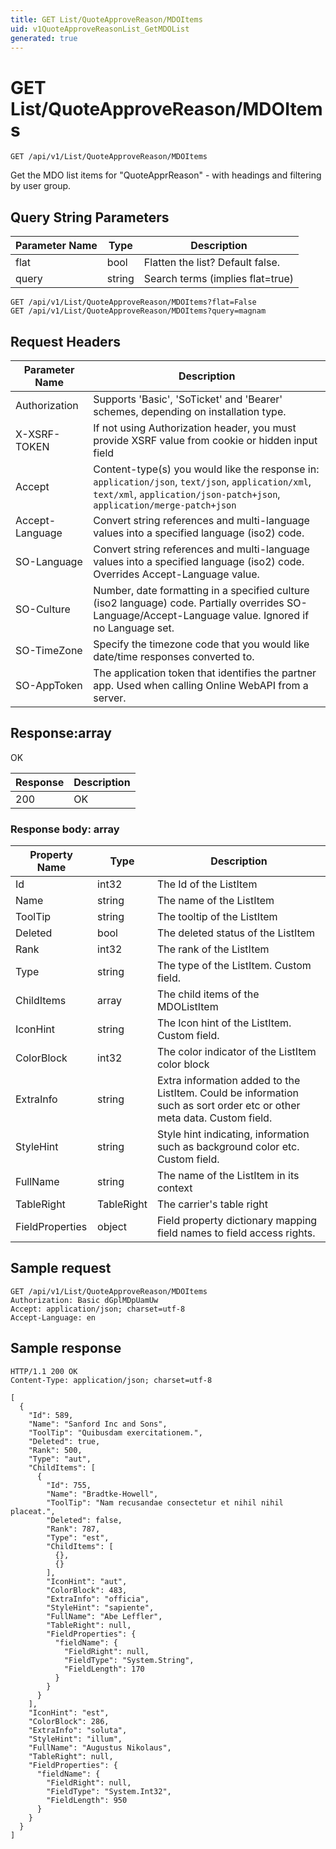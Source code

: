 ```yaml
---
title: GET List/QuoteApproveReason/MDOItems
uid: v1QuoteApproveReasonList_GetMDOList
generated: true
---
```


# GET List/QuoteApproveReason/MDOItems

```http
GET /api/v1/List/QuoteApproveReason/MDOItems
```

Get the MDO list items for "QuoteApprReason" - with headings and filtering by user group.







## Query String Parameters

| Parameter Name | Type |  Description |
|----------------|------|--------------|
| flat | bool |  Flatten the list? Default false. |
| query | string |  Search terms (implies flat=true) |

```http
GET /api/v1/List/QuoteApproveReason/MDOItems?flat=False
GET /api/v1/List/QuoteApproveReason/MDOItems?query=magnam
```


## Request Headers

| Parameter Name | Description |
|----------------|-------------|
| Authorization  | Supports 'Basic', 'SoTicket' and 'Bearer' schemes, depending on installation type. |
| X-XSRF-TOKEN   | If not using Authorization header, you must provide XSRF value from cookie or hidden input field |
| Accept         | Content-type(s) you would like the response in: `application/json`, `text/json`, `application/xml`, `text/xml`, `application/json-patch+json`, `application/merge-patch+json` |
| Accept-Language | Convert string references and multi-language values into a specified language (iso2) code. |
| SO-Language | Convert string references and multi-language values into a specified language (iso2) code. Overrides Accept-Language value. |
| SO-Culture | Number, date formatting in a specified culture (iso2 language) code. Partially overrides SO-Language/Accept-Language value. Ignored if no Language set. |
| SO-TimeZone | Specify the timezone code that you would like date/time responses converted to. |
| SO-AppToken | The application token that identifies the partner app. Used when calling Online WebAPI from a server. |


## Response:array

OK

| Response | Description |
|----------------|-------------|
| 200 | OK |

### Response body: array

| Property Name | Type |  Description |
|----------------|------|--------------|
| Id | int32 | The Id of the ListItem |
| Name | string | The name of the ListItem |
| ToolTip | string | The tooltip of the ListItem |
| Deleted | bool | The deleted status of the ListItem |
| Rank | int32 | The rank of the ListItem |
| Type | string | The type of the ListItem. Custom field. |
| ChildItems | array | The child items of the MDOListItem |
| IconHint | string | The Icon hint of the ListItem. Custom field. |
| ColorBlock | int32 | The color indicator of the ListItem color block |
| ExtraInfo | string | Extra information added to the ListItem. Could be information such as sort order etc or other meta data. Custom field. |
| StyleHint | string | Style hint indicating, information such as background color etc. Custom field. |
| FullName | string | The name of the ListItem in its context |
| TableRight | TableRight | The carrier's table right |
| FieldProperties | object | Field property dictionary mapping field names to field access rights. |

## Sample request

```http!
GET /api/v1/List/QuoteApproveReason/MDOItems
Authorization: Basic dGplMDpUamUw
Accept: application/json; charset=utf-8
Accept-Language: en
```

## Sample response

```http_
HTTP/1.1 200 OK
Content-Type: application/json; charset=utf-8

[
  {
    "Id": 589,
    "Name": "Sanford Inc and Sons",
    "ToolTip": "Quibusdam exercitationem.",
    "Deleted": true,
    "Rank": 500,
    "Type": "aut",
    "ChildItems": [
      {
        "Id": 755,
        "Name": "Bradtke-Howell",
        "ToolTip": "Nam recusandae consectetur et nihil nihil placeat.",
        "Deleted": false,
        "Rank": 787,
        "Type": "est",
        "ChildItems": [
          {},
          {}
        ],
        "IconHint": "aut",
        "ColorBlock": 483,
        "ExtraInfo": "officia",
        "StyleHint": "sapiente",
        "FullName": "Abe Leffler",
        "TableRight": null,
        "FieldProperties": {
          "fieldName": {
            "FieldRight": null,
            "FieldType": "System.String",
            "FieldLength": 170
          }
        }
      }
    ],
    "IconHint": "est",
    "ColorBlock": 286,
    "ExtraInfo": "soluta",
    "StyleHint": "illum",
    "FullName": "Augustus Nikolaus",
    "TableRight": null,
    "FieldProperties": {
      "fieldName": {
        "FieldRight": null,
        "FieldType": "System.Int32",
        "FieldLength": 950
      }
    }
  }
]
```